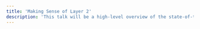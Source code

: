```yaml
---
title: 'Making Sense of Layer 2'
description: 'This talk will be a high-level overview of the state-of-the-art in Layer 2 scaling technology. The goal is to give the audience a comparative understanding of techniques like state channels, plasma, and other layer 2 technologies.'
---
```

